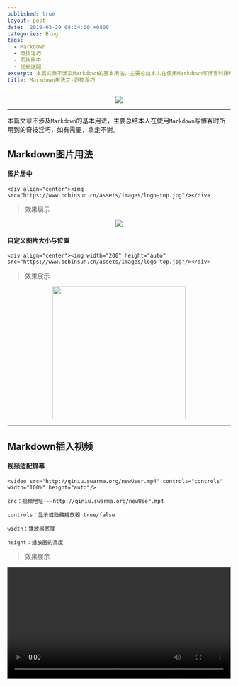 ```yaml
---
published: true
layout: post
date: '2019-03-29 08:34:00 +0800'
categories: Blog
tags:
  - Markdown
  - 奇技淫巧
  - 图片居中
  - 视频适配
excerpt: 本篇文章不涉及Markdown的基本用法，主要总结本人在使用Markdown写博客时所用到的奇技淫巧，如有需要，拿走不谢。
title: Markdown用法之-奇技淫巧
---
```

<div align="center"><img src="https://www.bobinsun.cn/assets/images/logo-top.jpg"/></div>

---

本篇文章不涉及`Markdown`的基本用法，主要总结本人在使用`Markdown`写博客时所用到的奇技淫巧，如有需要，拿走不谢。


## Markdown图片用法

#### 图片居中

```
<div align="center"><img src="https://www.bobinsun.cn/assets/images/logo-top.jpg"/></div>
```

> 效果展示

<div align="center"><img src="https://www.bobinsun.cn/assets/images/logo-top.jpg"/></div>


#### 自定义图片大小与位置

```
<div align="center"><img width="200" height="auto" src="https://www.bobinsun.cn/assets/images/logo-top.jpg"/></div>
```

> 效果展示

<div align="center"><img width="300" height="auto" src="https://www.bobinsun.cn/assets/images/logo-top.jpg"/></div>

---

## Markdown插入视频

#### 视频适配屏幕

```
<video src="http://qiniu.swarma.org/newUser.mp4" controls="controls" width="100%" height="auto"/>

```

```
src：视频地址---http://qiniu.swarma.org/newUser.mp4

controls：显示或隐藏播放器 true/false

width：播放器宽度

height：播放器的高度
```

> 效果展示

<video src="http://qiniu.swarma.org/newUser.mp4" controls="controls" width="100%" height="auto"/>

---

## 插入Emoji表情符号

#### Emoji资源库

`资源链接`:[EMOJI CHEAT SHEET](https://www.webfx.com/tools/emoji-cheat-sheet/):https://www.webfx.com/tools/emoji-cheat-sheet/

`资源截图：`

<div align="center"><img width="600" height="auto" src="https://www.bobinsun.cn/assets/images/emoji-01.png"/></div>

<div align="center"><img width="600" height="auto" src="https://www.bobinsun.cn/assets/images/emoji-02.png"/></div>

> 效果展示

:bowtie: :money_with_wings: :anguished: :family: :ox: :mega: :bath: :soccer: :watermelon: :bike: :us: :cn: :one: :u5408: :u6709: :do_not_litter: :sos: :x:

## 设置文字属性

#### 改变字体颜色

```
<font color="#FF4500">我要变成这个颜色#FF4500</font>
```
> 效果展示

- <font color="#FF45000">我要变成这个颜色#FF4500</font>

- **附**：《[十六进制颜色对照表](http://www.w3school.com.cn/cssref/css_colornames.asp)》


#### 改变文字大小

```
<font size="1">我要变成1号字</font>
<font size="2">我要变成2号字</font>
<font size="3">我要变成3号字</font>
<font size="4">我要变成4号字</font>
<font size="5">我要变成5号字</font>
<font size="6">我要变成6号字</font>
<font size="7">我要变成7号字</font>
```

> 效果展示

- <font size="1">我要变成1号字</font>
- <font size="2">我要变成2号字</font>
- <font size="3">我要变成3号字</font>
- <font size="4">我要变成4号字</font>
- <font size="5">我要变成5号字</font>
- <font size="6">我要变成6号字</font>
- <font size="7">我要变成6号字</font>

#### 改变文字背景颜色

> 示例代码

```
<font bgcolor="#7FFF00">我要变成#7FFF00背景色</font>
<font bgcolor="#D2691E">我要变成#D2691E背景色</font>
<font bgcolor="#6495ED">我要变成#6495ED背景色</font>
<font bgcolor="#FFF8DC">我要变成#FFF8DC背景色</font>
<font bgcolor="#008B8B">我要变成#008B8B背景色</font>
<font bgcolor="#A9A9A9">我要变成#A9A9A9背景色</font>
<font bgcolor="#8FBC8F">我要变成#8FBC8F背景色</font>
```
> 效果展示

- <font bgcolor="#7FFF00">我要变成#7FFF00背景色</font>
- <font bgcolor="#D2691E">我要变成#D2691E背景色</font>
- <font bgcolor="#6495ED">我要变成#6495ED背景色</font>
- <font bgcolor="#FFF8DC">我要变成#FFF8DC背景色</font>
- <font bgcolor="#008B8B">我要变成#008B8B背景色</font>
- <font bgcolor="#A9A9A9">我要变成#A9A9A9背景色</font>
- <font bgcolor="#8FBC8F">我要变成#8FBC8F背景色</font>

